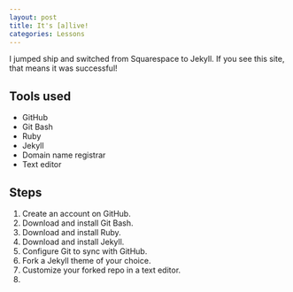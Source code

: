 ```yaml
---
layout: post
title: It's [a]live!
categories: Lessons
---
```


I jumped ship and switched from Squarespace to Jekyll. If you see this site, that means it was successful! 

## Tools used

* GitHub
* Git Bash
* Ruby
* Jekyll
* Domain name registrar
* Text editor

## Steps

1. Create an account on GitHub.
2. Download and install Git Bash.
3. Download and install Ruby.
4. Download and install Jekyll.
5. Configure Git to sync with GitHub.
6. Fork a Jekyll theme of your choice.
7. Customize your forked repo in a text editor.
8.
